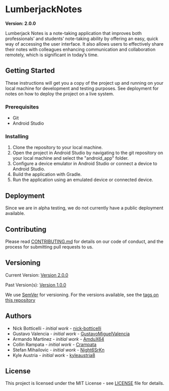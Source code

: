 # LumberjackNotes
**Version: 2.0.0**

Lumberjack Notes is a note-taking application that improves both professionals’ and students’ note-taking ability by offering an easy, quick way of accessing the user interface. It also allows users to effectively share their notes with colleagues enhancing communication and collaboration remotely, which is significant in today’s time.

## Getting Started
These instructions will get you a copy of the project up and running on your local machine for development and testing purposes. See deployment for notes on how to deploy the project on a live system.

### Prerequisites
- Git
- Android Studio

### Installing
1. Clone the repository to your local machine.
2. Open the project in Android Studio by navigating to the git repository on your local machine and select the "android_app" folder.
3. Configure a device emulator in Android Studio or connect a device to Android Studio.
4. Build the application with Gradle.
5. Run the application using an emulated device or connected device.

## Deployment
Since we are in alpha testing, we do not currently have a public deployment available.

## Contributing
Please read [CONTRIBUTING.md](./CONTRIBUTING.md) for details on our code of conduct, and the process for submitting pull requests to us.

## Versioning
Current Version: [Version 2.0.0](https://github.com/CS386-Group-4/LumberjackNotes/releases/tag/v2.0.0)

Past Version(s): [Version 1.0.0](https://github.com/CS386-Group-4/LumberjackNotes/releases/tag/v1.0.0)

We use [SemVer](https://semver.org/) for versioning. For the versions available, see the [tags on this repository](https://github.com/CS386-Group-4/LumberjackNotes/tags)

## Authors
- Nick Botticelli - *initial work* - [nick-botticelli](https://github.com/nick-botticelli)
- Gustavo Valencia - *initial work* - [GustavoMiguelValencia](https://github.com/GustavoMiguelValencia)
- Armando Martinez - *initial work* - [AmduX64](https://github.com/AmduX64)
- Collin Rampata - *initial work* - [Crampata](https://github.com/Crampata)
- Stefan Mihailovic - *initial work* - [Night6SrKn](https://github.com/Night6SrKn)
- Kyle Austria - *initial work* - [kyleaustria8](https://github.com/kyleaustria8)

## License
This project is licensed under the MIT License - see [LICENSE](./LICENSE) file for details.
